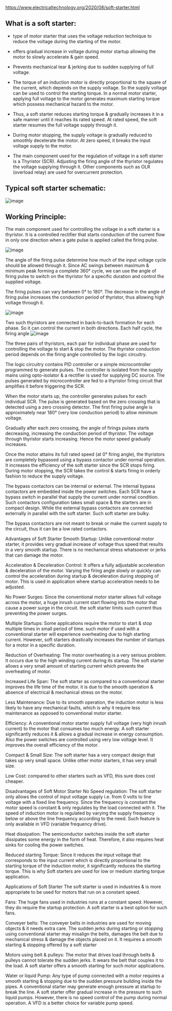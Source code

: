 https://www.electricaltechnology.org/2020/08/soft-starter.html

## What is a soft starter:

- type of motor starter that uses the voltage reduction technique to reduce the voltage during the starting of the motor.
- offers gradual increase in voltage during motor startup allowing the motor to slowly accelerate & gain speed.
- Prevents mechanical tear & jerking due to sudden supplying of full voltage.

- The torque of an induction motor is directly proportional to the square of the current, which depends on the supply voltage. So the supply voltage can be used to control the starting torque. In a normal motor starter, applying full voltage to the motor generates maximum starting torque which possess mechanical hazard to the motor.
- Thus, a soft starter reduces starting torque & gradually increases it in a safe manner until it reaches its rated speed. At rated speed, the soft starter resumes the full voltage supply through it.

- During motor stopping, the supply voltage is gradually reduced to smoothly decelerate the motor. At zero speed, it breaks the input voltage supply to the motor.

- The main component used for the regulation of voltage in a soft starter is a Thyristor (SCR). Adjusting the firing angle of the thyristor regulates the voltage supplying through it. Other components such as OLR (overload relay) are used for overcurrent protection.


## Typical soft starter schematic:

![image](https://user-images.githubusercontent.com/42329930/214681899-c3a70d2c-d833-41d5-b00d-aa8b38bd4f82.png)


## Working Principle:
The main component used for controlling the voltage in a soft starter is a thyristor. It is a controlled rectifier that starts conduction of the current flow in only one direction when a gate pulse is applied called the firing pulse.



  ![image](https://user-images.githubusercontent.com/42329930/214682101-2eff1078-4a53-4452-bf2c-e12687295203.png)

The angle of the firing pulse determine how much of the input voltage cycle should be allowed through it. Since AC swings between maximum & minimum peak forming a complete 360° cycle, we can use the angle of firing pulse to switch on the thyristor for a specific duration and control the supplied voltage.

The firing pulses can vary between 0° to 180°. The decrease in the angle of firing pulse increases the conduction period of thyristor, thus allowing high voltage through it.

  ![image](https://user-images.githubusercontent.com/42329930/214682170-6bd9cb08-0e71-4d22-aaad-ee8d7d2f6aad.png)

Two such thyristors are connected in back-to-back formation for each phase. So it can control the current in both directions. Each half cycle, the firing angle
  ![image](https://user-images.githubusercontent.com/42329930/214682283-daea4ab8-897a-455d-8c9d-f2b90d755ab6.png)


The three pairs of thyristors, each pair for individual phase are used for controlling the voltage to start & stop the motor. The thyristor conduction period depends on the firing angle controlled by the logic circuitry.

The logic circuitry contains PID controller or a simple microcontroller programmed to generate pulses. The controller is isolated from the supply mains using opto-isolator & a rectifier is used for supplying DC source. The pulses generated by microcontroller are fed to a thyristor firing circuit that amplifies it before triggering the SCR.

When the motor starts up, the controller generates pulses for each individual SCR. The pulse is generated based on the zero crossing that is detected using a zero crossing detector. The first firing pulse angle is approximately near 180° (very low conduction period) to allow minimum voltage.

Gradually after each zero crossing, the angle of firings pulses starts decreasing, increasing the conduction period of thyristor. The voltage through thyristor starts increasing. Hence the motor speed gradually increases.

Once the motor attains its full rated speed (at 0° firing angle), the thyristors are completely bypassed using a bypass contactor under normal operation. It increases the efficiency of the soft starter since the SCR stops firing. During motor stopping, the SCR takes the control & starts firing in orderly fashion to reduce the supply voltage.

The bypass contactors can be internal or external. The internal bypass contactors are embedded inside the power switches. Each SCR have a bypass switch in parallel that supply the current under normal condition. Such contactors configuration takes small space & the starters are in compact design. While the external bypass contactors are connected externally in parallel with the soft starter. Such soft starter are bulky.

The bypass contactors are not meant to break or make the current supply to the circuit, thus it can be a low rated contactors.




Advantages of Soft Starter
Smooth Startup: Unlike conventional motor starter, it provides very gradual increase of voltage thus speed that results in a very smooth startup. There is no mechanical stress whatsoever or jerks that can damage the motor.

Acceleration & Deceleration Control: It offers a fully adjustable acceleration & deceleration of the motor. Varying the firing angle slowly or quickly can control the acceleration during startup & deceleration during stopping of motor. This is used in application where startup acceleration needs to be adjusted.

No Power Surges: Since the conventional motor starter allows full voltage across the motor, a huge inrush current start flowing into the motor that cause a power surge in the circuit. the soft starter limits such current thus preventing the power surges.

Multiple Startups: Some applications require the motor to start & stop multiple times in small period of time. such motor if used with a conventional starter will experience overheating due to high starting current. However, soft starters drastically increases the number of startups for a motor in a specific duration.  

Reduction of Overheating: The motor overheating is a very serious problem. It occurs due to the high winding current during its startup. The soft starter allows a very small amount of starting current which prevents the overheating of motor.

Increased Life Span: The soft starter as compared to a conventional starter improves the life time of the motor. it is due to the smooth operation & absence of electrical & mechanical stress on the motor.

Less Maintenance: Due to its smooth operation, the induction motor is less likely to have any mechanical faults, which is why it require less maintenance as opposed to conventional motor starter.

Efficiency: A conventional motor starter supply full voltage (very high inrush current) to the motor that consumes too much energy. A soft starter significantly reduces it & allows a gradual increase in energy consumption. Also the power switches are controlled using very low voltage level. It improves the overall efficiency of the motor.   

Compact & Small Size: The soft starter has a very compact design that takes up very small space. Unlike other motor starters, it has very small size.

Low Cost: compared to other starters such as VFD, this sure does cost cheaper.

Disadvantages of Soft Motor Starter
No Speed regulation: The soft starter only allows the control of input voltage supply i.e. from 0 volts to line voltage with a fixed line frequency. Since the frequency is constant the motor speed is constant & only regulates by the load connected with it. The speed of induction motor is regulated by varying the supply frequency below or above the line frequency according to the need. Such feature is only available in VFD (variable frequency drive).

Heat dissipation: The semiconductor switches inside the soft starter dissipates some energy in the form of heat. Therefore, it also requires heat sinks for cooling the power switches.

Reduced starting Torque: Since it reduces the input voltage that corresponds to the input current which is directly proportional to the starting torque of the induction motor, it significantly reduces the starting torque. This is why Soft starters are used for low or medium starting torque application.

Applications of Soft Starter
The soft starter is used in industries & is more appropriate to be used for motors that run on a constant speed.

Fans: The huge fans used in industries runs at a constant speed. However, they do require the startup protection. A soft starter is a best option for such fans.

Conveyer belts: The conveyer belts in industries are used for moving objects & it needs extra care. The sudden jerks during starting or stopping using conventional starter may misalign the belts, damages the belt due to mechanical stress & damage the objects placed on it. It requires a smooth starting & stopping offered by a soft starter

Motors using belt & pulleys: The motor that drives load through belts & pulleys cannot tolerate the sudden jerks. It wears the belt that couples it to the load. A soft starter offers a smooth starting for such motor applications.

Water or liquid Pump: Any type of pump connected with a motor requires a smooth starting & stopping due to the sudden pressure building inside the pipes. A conventional starter may generate enough pressure at startup to break the line. A soft starter offer gradual increase in the pressure to such liquid pumps. However, there is no speed control of the pump during normal operation. A VFD is a better choice for variable pump speed.





